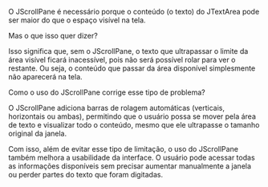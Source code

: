O JScrollPane é necessário porque o conteúdo (o texto) do JTextArea pode ser maior do que o espaço visível na tela.

Mas o que isso quer dizer?

Isso significa que, sem o JScrollPane, o texto que ultrapassar o limite da área visível ficará inacessível, pois não será possível rolar para ver o restante. Ou seja, o conteúdo que passar da área disponível simplesmente não aparecerá na tela.

Como o uso do JScrollPane corrige esse tipo de problema?

O JScrollPane adiciona barras de rolagem automáticas (verticais, horizontais ou ambas), permitindo que o usuário possa se mover pela área de texto e visualizar todo o conteúdo, mesmo que ele ultrapasse o tamanho original da janela.

Com isso, além de evitar esse tipo de limitação, o uso do JScrollPane também melhora a usabilidade da interface. O usuário pode acessar todas as informações disponíveis sem precisar aumentar manualmente a janela ou perder partes do texto que foram digitadas.
